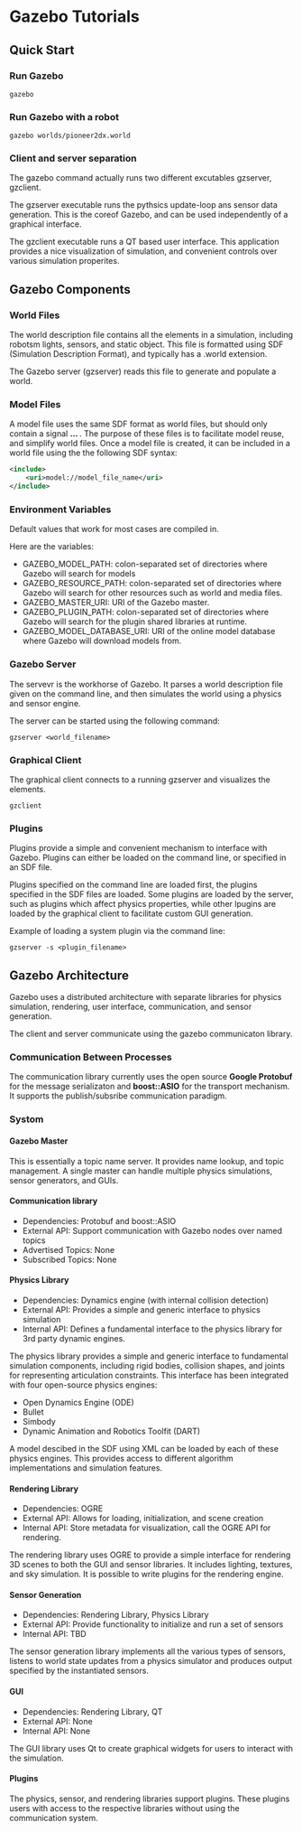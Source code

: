 # Gazebo Tutorials

## Quick Start

### Run Gazebo

```
gazebo
```

### Run Gazebo with a robot

```
gazebo worlds/pioneer2dx.world
```

### Client and server separation

The gazebo command actually runs two different excutables gzserver, gzclient.

The gzserver executable runs the pythsics update-loop ans sensor data generation. This is  the coreof Gazebo, and can be used independently of a graphical interface.

The gzclient executable runs a QT based user interface. This application provides a nice visualization of simulation, and convenient controls over various simulation properites.

## Gazebo Components

### World Files

The world description file contains all the elements in a simulation, including robotsm lights, sensors, and static object. This file is formatted using SDF (Simulation Description Format), and typically has a .world extension.

The Gazebo server (gzserver) reads this file to generate and populate a world.

### Model Files

A model file uses the same SDF format as world files, but should only contain a signal **<model> ... </model>**. The purpose of these files is to facilitate model reuse, and simplify world files. Once a model file is created, it can be included in a world file using the the following SDF syntax:

```xml
<include>
    <uri>model://model_file_name</uri>
</include>
```

### Environment Variables

Default values that work for most cases are compiled in.

Here are the variables:

- GAZEBO_MODEL_PATH: colon-separated set of directories where Gazebo will search for models
- GAZEBO_RESOURCE_PATH:  colon-separated set of directories where Gazebo will search for other resources such as world and media files.
- GAZEBO_MASTER_URI: URI of the Gazebo master. 
- GAZEBO_PLUGIN_PATH:  colon-separated set of directories where Gazebo will search for the plugin shared libraries at runtime.
- GAZEBO_MODEL_DATABASE_URI: URI of the online model database where Gazebo will download models from.

### Gazebo Server

The servevr is the workhorse of Gazebo. It parses a world description file given on the command line, and then simulates the world using a physics and sensor engine.

The server can be started using the following command:

```
gzserver <world_filename>
```

### Graphical Client

The graphical client connects to a running gzserver and visualizes the elements.

```
gzclient
```

### Plugins

Plugins provide a simple and convenient mechanism to interface with Gazebo. Plugins can either be loaded on the command line, or specified in an SDF file.

Plugins specified on the command line are loaded first, the plugins specified in the SDF files are loaded. Some plugins are loaded by the server, such as plugins which affect physics properties, while other lpugins are loaded by the graphical client to facilitate custom GUI generation.

Example of loading a system plugin via the command line:

```
gzserver -s <plugin_filename>
```

## Gazebo Architecture

Gazebo uses a distributed architecture with separate libraries for physics simulation, rendering, user interface, communication, and sensor  generation. 

The client and server communicate using the gazebo communicaton library.

### Communication Between Processes

The communication library currently uses the open source **Google Protobuf** for the message serializaton and **boost::ASIO** for the transport mechanism. It supports the publish/subsribe communication paradigm.

### Systom

#### Gazebo Master

This is essentially a topic name server. It provides name lookup, and topic management. A single master can handle multiple physics simulations, sensor generators, and GUIs.

#### Communication library

- Dependencies: Protobuf and boost::ASIO
- External API: Support communication with Gazebo nodes over named topics
- Advertised Topics: None
- Subscribed Topics: None

#### Physics Library

- Dependencies: Dynamics engine (with internal collision detection)
- External API: Provides a simple and generic interface to physics simulation
- Internal API: Defines a fundamental interface to the physics library for 3rd party dynamic engines.

The physics library provides a simple and generic interface to fundamental simulation components, including rigid bodies, collision shapes, and joints for representing articulation constraints. This interface has been integrated with four open-source physics engines:

- Open Dynamics Engine (ODE)
- Bullet
- Simbody
- Dynamic Animation and Robotics Toolfit (DART)

A model descibed in the SDF using XML can be loaded by each of these physics engines. This provides access to different algorithm implementations and simulation features.

#### Rendering Library

- Dependencies: OGRE
- External API: Allows for loading, initialization, and scene creation 
- Internal API: Store metadata for visualization, call the OGRE API for rendering.

The rendering library uses OGRE to provide a simple interface for rendering 3D scenes to both the GUI and sensor libraries. It includes lighting, textures, and sky simulation. It is possible to write plugins for the rendering engine.

#### Sensor Generation

- Dependencies: Rendering Library, Physics Library
- External API: Provide functionality to initialize and run a set of sensors
- Internal API: TBD

The sensor generation library implements all the various types of sensors, listens to world state updates from a physics simulator and produces output specified by the instantiated sensors.

#### GUI

- Dependencies: Rendering Library, QT
- External API: None
- Internal API: None

The GUI library uses Qt to create graphical widgets for users to interact with the simulation. 

#### Plugins

The physics, sensor, and rendering libraries support plugins. These plugins users with access to the respective libraries without using the communication system.